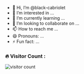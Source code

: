 - 👋 Hi, I’m @black-cabriolet
- 👀 I’m interested in ...
- 🌱 I’m currently learning ...
- 💞️ I’m looking to collaborate on ...
- 📫 How to reach me ...
- 😄 Pronouns: ...
- ⚡ Fun fact: ...

<!---
black-cabriolet/black-cabriolet is a ✨ special ✨ repository because its `README.md` (this file) appears on your GitHub profile.
You can click the Preview link to take a look at your changes.
--->
### :fire: Visitor Count :
 <img src="https://profile-counter.glitch.me/madegwa-o/count.svg" alt="visitor count" />
